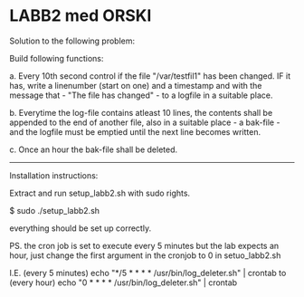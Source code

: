 # LABB2 med ORSKI

Solution to the following problem:

Build following functions:

a. Every 10th second control if the file "/var/testfil1" has been changed.
IF it has, write a linenumber (start on one) and a timestamp and with the message that - "The file has changed" - to a logfile in a suitable place.

b. Everytime the log-file contains atleast 10 lines, the contents shall be appended to the end of another file, also in a suitable place - a bak-file - and the logfile must be emptied until the next line becomes written.

c. Once an hour the bak-file shall be deleted.

---

Installation instructions:

Extract and run setup_labb2.sh with sudo rights.

$ sudo ./setup_labb2.sh

everything should be set up correctly.

PS. the cron job is set to execute every 5 minutes but the lab expects an hour, just change the first argument in the cronjob to 0 in setuo_labb2.sh

I.E. 
(every 5 minutes)
echo "*/5 * * * * /usr/bin/log_deleter.sh" | crontab 
to
(every hour)
echo "0 * * * * /usr/bin/log_deleter.sh" | crontab
